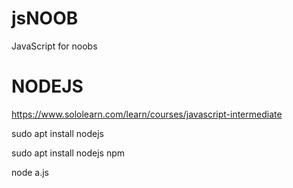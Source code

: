 # jsNOOB
JavaScript for noobs

# NODEJS


https://www.sololearn.com/learn/courses/javascript-intermediate


sudo apt install nodejs

sudo apt install nodejs npm

node a.js

